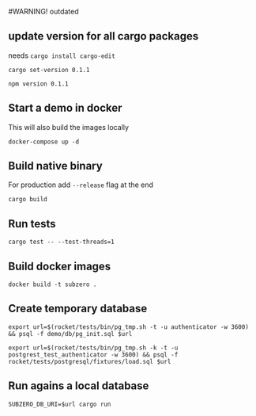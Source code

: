 #WARNING! outdated

## update version for all cargo packages
needs `cargo install cargo-edit`
```
cargo set-version 0.1.1
```

```
npm version 0.1.1
```

## Start a demo in docker
This will also build the images locally
```
docker-compose up -d
```

## Build native binary
For production add `--release` flag at the end
```
cargo build
```

## Run tests
```
cargo test -- --test-threads=1
```

## Build docker images
```
docker build -t subzero .
```

## Create temporary database

```
export url=$(rocket/tests/bin/pg_tmp.sh -t -u authenticator -w 3600) && psql -f demo/db/pg_init.sql $url
```
```
export url=$(rocket/tests/bin/pg_tmp.sh -k -t -u postgrest_test_authenticator -w 3600) && psql -f rocket/tests/postgresql/fixtures/load.sql $url
```


## Run agains a local database

```
SUBZERO_DB_URI=$url cargo run
```

